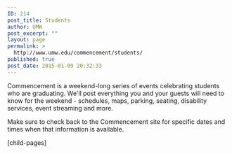 ```yaml
---
ID: 214
post_title: Students
author: UMW
post_excerpt: ""
layout: page
permalink: >
  http://www.umw.edu/commencement/students/
published: true
post_date: 2015-01-09 20:32:33
---
```

Commencement is a weekend-long series of events celebrating students who are graduating. We'll post everything you and your guests will need to know for the weekend - schedules, maps, parking, seating, disability services, event streaming and more.

Make sure to check back to the Commencement site for specific dates and times when that information is available.

[child-pages]